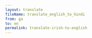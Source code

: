 ```yaml
--- 
layout: translate 
fileName: translate_english_to_hindi 
from: ga
to: en 
permalink: translate-irish-to-english
---
```

